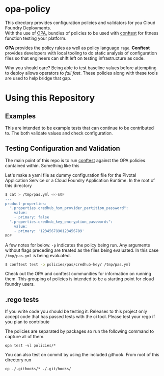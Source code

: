 # opa-policy
This directory provides configuration policies and validators for you Cloud Foundry Deployments. \
With the use of [OPA](https://www.openpolicyagent.org/), bundles of policies to be used with [conftest](https://github.com/instrumenta/conftest) for fitness function testing your platform.

**OPA** provides the policy rules as well as policy language `rego`. **Conftest** provides developers with local tooling to do static analysis of configuration files so that engineers can shift left on testing infrastructure as code.

Why you should care? Being able to test baseline values before attempting to deploy allows operators to *fail fast*. 
These policies along with these tools are used to help bridge that gap.

# Using this Repository

## Examples

This are intended to be example tests that can continue to be contributed to. The both validate values and check configuration.

## Testing Configuration and Validation

The main point of this repo is to run [conftest](https://github.com/instrumenta/conftest) against the OPA policies contained within. Something like this

Let's make a yaml file as dummy configuration file for the Pivotal Application Service or a Cloud Foundry Application Runtime. In the root of this directory

```sh
$ cat > /tmp/pas.yml <<-EOF
---
product-properties:
  ".properties.credhub_hsm_provider_partition_password":
    value:
    - primary: false
  ".properties.credhub_key_encryption_passwords":
    value:
    - primary: '1234567890123456789'
EOF
```

A few notes for below. `-p` indicates the policy being run. Any arguments without flags preceding are treated as the files being evaluated. In this case `/tmp/pas.yml` is being evaluated.

```sh
$ conftest test -p policies/pas/credhub-key/ /tmp/pas.yml
```

Check out the OPA and conftest communities for information on running them. This grouping of policies is intended to be a starting point for cloud foundry users.

## .rego tests
If you write code you should be testing it. Releases to this project only accept code that has passed tests with the ci tool. Please test your rego if you plan to contribute

The policies are separated by packages so run the following command to capture all of them.

```shell
opa test -vl policies/*
```

You can also test on commit by using the included githook. From root of this directory run

```shell
cp ./.githooks/* ./.git/hooks/
```

